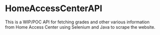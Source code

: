 # HomeAccessCenterAPI
This is a WIP/POC API for fetching grades and other various information from Home Access Center using Selenium and Java to scrape the website.
